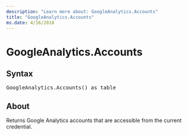 ```yaml
---
description: "Learn more about: GoogleAnalytics.Accounts"
title: "GoogleAnalytics.Accounts"
ms.date: 4/16/2018
---
```

# GoogleAnalytics.Accounts

## Syntax

<pre>
GoogleAnalytics.Accounts() as table
</pre>

## About
Returns Google Analytics accounts that are accessible from the current credential.
